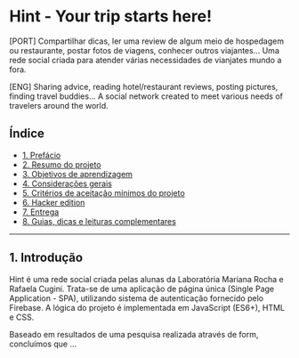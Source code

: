 
# Hint - Your trip starts here!

[PORT] Compartilhar dicas, ler uma review de algum meio de hospedagem 
ou restaurante, postar fotos de viagens, conhecer outros viajantes…
Uma rede social criada para atender várias necessidades de vianjates mundo a fora. 

[ENG] Sharing advice, reading hotel/restaurant reviews, 
posting pictures, finding travel buddies… 
A social network created to meet various needs of travelers around the world.

## Índice

- [1. Prefácio](#1-prefácio)
- [2. Resumo do projeto](#2-resumo-do-projeto)
- [3. Objetivos de aprendizagem](#3-objetivos-de-aprendizagem)
- [4. Considerações gerais](#4-considerações-gerais)
- [5. Critérios de aceitação mínimos do projeto](#5-criterios-de-aceitação-mínimos-do-projeto)
- [6. Hacker edition](#6-hacker-edition)
- [7. Entrega](#7-entrega)
- [8. Guias, dicas e leituras complementares](#8-guias-dicas-e-leituras-complementares)

---

## 1. Introdução

Hint é uma rede social criada pelas alunas da Laboratória Mariana Rocha e Rafaela Cugini. 
Trata-se de uma aplicação de página única (Single Page Application - SPA), utilizando 
sistema de autenticação fornecido pelo Firebase. A lógica do projeto é 
implementada em JavaScript (ES6+), HTML e CSS.

Baseado em resultados de uma pesquisa realizada através de form, concluímos que ...

